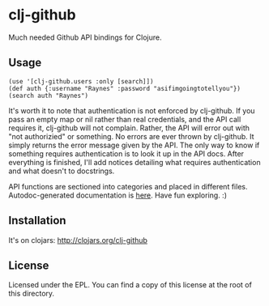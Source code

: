 # clj-github

Much needed Github API bindings for Clojure.

## Usage


    (use '[clj-github.users :only [search]])
    (def auth {:username "Raynes" :password "asifimgoingtotellyou"})
    (search auth "Raynes")

It's worth it to note that authentication is not enforced by clj-github. If you pass an empty map or nil rather than real credentials, and the API call requires it, clj-github will not complain. Rather, the API will error out with "not authorizied" or something. No errors are ever thrown by clj-github. It simply returns the error message given by the API. The only way to know if something requires authentication is to look it up in the API docs. After everything is finished, I'll add notices detailing what requires authentication and what doesn't to docstrings.

API functions are sectioned into categories and placed in different files. Autodoc-generated documentation is [here](http://raynes.github.com/clj-github/). Have fun exploring. :)

## Installation

It's on clojars: http://clojars.org/clj-github

## License

Licensed under the EPL. You can find a copy of this license at the root of this directory.
